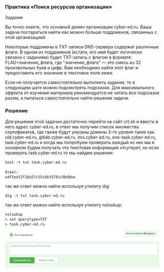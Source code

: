 ### Практика «Поиск ресурсов организации»

Задание

Вы точно знаете, что основной домен организации cyber-ed.ru. Ваша задача постараться найти как можно больше поддоменов,
связанных с этой организацией.

Некоторые поддомены в TXT-записи DNS-сервера содержат различные флаги. В одном из поддоменов (кстати, его имя будет
логически связано с заданием) будет TXT-запись с флагом в формате: FLAG=значение_флага, где "значение_флага" — это смесь
из 32 произвольных букв и цифр. Вам необходимо найти этот флаг и предоставить его значение в текстовое поле ниже.

Если не получается самостоятельно выполнить задание, то в следующем шаге можно подсмотреть подсказки. Для максимального
эффекта от изучения материала рекомендуется не читать все подсказки разом, а пытаться самостоятельно найти решение
задачи.

### Решение

Для решения этой задачки достаточно перейти на сайт crt.sh и ввести в него адрес cyber-ed.ru, в ответ мы получим список
множества сертификатов, где также будут указаны домены 3-го уровня такие как old.cyber-ed.ru, gitlab.cyber-ed.ru,
lms.cyber-ed.ru, one-task.cyber-ed.ru, task.cyber-ed.ru и когда мы попробуем проверить каждый из них мы в основном будем
получать что текстовая информация отсутвует, но если проверить task.cyber-ed.ru то мы найдем решение:

```commandline
host -t txt task.cyber-ed.ru

Ответ:
e4f5ee52f20a57c55cbb35791c9bdbbe
```

так же ответ можно найти используя утилиту dig:
```commandline
dig -t txt task.cyber-ed.ru
```

так же ответ можно найти используя утилиту nslookup:
```commandline
nslookup
> set querytype=TXT
> task.cyber-ed.ru
```


<img src="3.6.1.png" alt="3.6.1" >